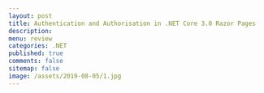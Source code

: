 ```yaml
---
layout: post
title: Authentication and Authorisation in .NET Core 3.0 Razor Pages 
description: 
menu: review
categories: .NET 
published: true 
comments: false     
sitemap: false
image: /assets/2019-08-05/1.jpg
---
```



